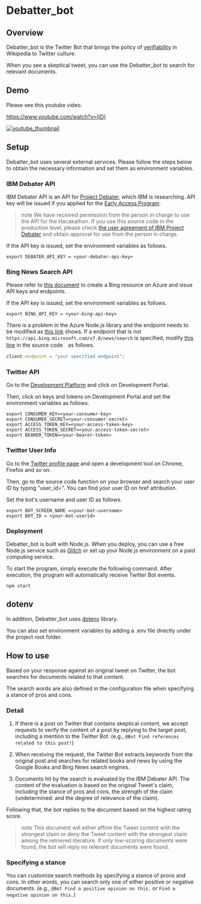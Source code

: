 # Debatter_bot

## Overview

Debatter_bot is the Twitter Bot that brings the policy of [verifiability](https://en.wikipedia.org/wiki/Wikipedia:Verifiability) in Wikipedia to Twitter culture.

When you see a skeptical tweet, you can use the Debatter_bot to search for relevant documents.

## Demo

Please see this youtube video.

https://www.youtube.com/watch?v=(ID)

[![youtube_thumbnail](https://img.youtube.com/vi/(ID)/0.jpg)](https://www.youtube.com/watch?v=(ID))

## Setup

Debatter_bot uses several external services. Please follow the steps below to obtain the necessary information and set them as environment variables.

### IBM Debater API

IBM Debater API is an API for [Project Debater](https://research.ibm.com/interactive/project-debater/), which IBM is researching.
API key will be issued if you applied for the [Early Access Program](https://early-access-program.debater.res.ibm.com/).

> note
> We have received permission from the person in charge to use the API for the Hacakathon.
> If you use this source code in the production level, please check [the user agreement of IBM Project Debater](https://early-access-program.debater.res.ibm.com/) and obtain approval for use from the person in charge.

If the API key is issued, set the environment variables as follows.

```shell
export DEBATER_API_KEY = <your-debater-api-key>
```

### Bing News Search API

Please refer to [this document](https://docs.microsoft.com/en-us/bing/search-apis/bing-web-search/create-bing-search-service-resource) to create a Bing resource on Azure and issue API keys and endpoints.

If the API key is issued, set the environment variables as follows.

```shell
export BING_API_KEY = <your-bing-api-key>
```

There is a problem in the Azure Node.js library and the endpoint needs to be modified as [this link](https://github.com/Azure/azure-sdk-for-js/issues/18837#issuecomment-983188162) shows.
If a endpoint that is not `https://api.bing.microsoft.com/v7.0/news/search` is specified, modify [this line](https://github.com/Mandryl/Chirp-Developer-Challenge-2022/blob/main/search/news.js#L15) in the source code　as follows.

```javascript:news.js
client.endpoint = "your specified endpoint";
```

### Twitter API

Go to the [Development Platform](https://developer.twitter.com/en/docs/twitter-api) and click on Development Portal.

Then, click on keys and tokens on Development Portal and set the environment variables as follows.

```shell
export CONSUMER_KEY=<your-consumer-key>
export CONSUMER_SECRET=<your-consumer-secret>
export ACCESS_TOKEN_KEY=<your-access-token-key>
export ACCESS_TOKEN_SECRET=<your-access-token-secret>
export BEARER_TOKEN=<your-bearer-token>
```

### Twitter User Info

Go to the [Twitter profile page](https://twitter.com/<your-bot-username>) and open a development tool on Chrome, Firefox and so on.

Then, go to the source code function on your browser and search your user ID by typing "user_id=". You can find your user ID on href attribution.

Set the bot's username and user ID as follows.

```shell
export BOT_SCREEN_NAME =<your-bot-username>
export BOT_ID = <your-bot-userid>
```

### Deployment

Debatter_bot is built with Node.js. When you deploy, you can use a free Node.js service such as [Glitch](https://glitch.com/) or set up your Node.js environment on a paid computing service.

To start the program, simply execute the following command. After execution, the program will automatically receive Twitter Bot events.

```shell
npm start
```

## dotenv

In addition, Debatter_bot uses [dotenv](https://github.com/motdotla/dotenv) library.

You can also set environment variables by adding a .env file directly under the project root folder.

## How to use

Based on your response against an original tweet on Twitter, the bot searches for documents related to that content. 

The search words are also defined in the configuration file when specifying a stance of pros and cons.

### Detail

1. If there is a post on Twitter that contains skeptical content, we accept requests to verify the content of a post by replying to the target post, including a mention to the Twitter Bot. (e.g., `@Bot Find references related to this post!`)

2. When receiving the request, the Twitter Bot extracts keywords from the original post and searches for related books and news by using the Google Books and Bing News search engines.

3. Documents hit by the search is evaluated by the IBM Debater API. The content of the evaluation is based on the original Tweet's claim, including the stance of pros and cons, the strength of the claim (undetermined: and the degree of relevance of the claim).

Following that, the bot replies to the document based on the highest rating score.

> note
> This document will either affirm the Tweet content with the strongest claim or deny the Tweet content with the strongest claim among the retrieved literature.
> If only low-scoring documents were found, the bot will reply no relevant documents were found.

### Specifying a stance

You can customize search methods by specifying a stance of prons and cons. In other words, you can search only one of either positive or negative documents. (e.g., `@Bot Find a positive opinion on this.` or `Find a negative opinion on this.`)

